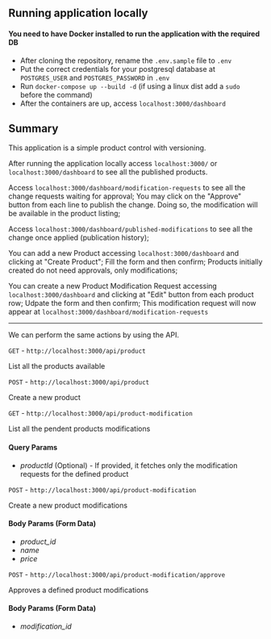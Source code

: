 ## Running application locally

#### You need to have Docker installed to run the application with the required DB

* After cloning the repository, rename the `.env.sample` file to `.env`
* Put the correct credentials for your postgresql database at `POSTGRES_USER` and `POSTGRES_PASSWORD` in `.env`
* Run `docker-compose up --build -d` (if using a linux dist add a `sudo` before the command)
* After the containers are up, access `localhost:3000/dashboard`

## Summary

This application is a simple product control with versioning. 

After running the application locally access `localhost:3000/` or `localhost:3000/dashboard` to see all the published products.

Access `localhost:3000/dashboard/modification-requests` to see all the change requests waiting for approval; 
You may click on the "Approve" button from each line to publish the change. Doing so, the modification will be available 
in the product listing;

Access `localhost:3000/dashboard/published-modifications` to see all the change once applied (publication history);

You can add a new Product accessing `localhost:3000/dashboard` and clicking at "Create Product"; Fill the form and then confirm;
Products initially created do not need approvals, only modifications;

You can create a new Product Modification Request accessing `localhost:3000/dashboard` and clicking at "Edit" button
from each product row; Udpate the form and then confirm; This modification request will now appear at 
`localhost:3000/dashboard/modification-requests`


____

We can perform the same actions by using the API.



`GET` - `http://localhost:3000/api/product`

List all the products available


`POST` - `http://localhost:3000/api/product`

Create a new product

`GET` - `http://localhost:3000/api/product-modification`

List all the pendent products modifications

#### Query Params 

* *productId* (Optional) - If provided, it fetches only the modification requests for the defined product 

`POST` - `http://localhost:3000/api/product-modification`

Create a new product modifications

#### Body Params (Form Data) 

* *product_id*
* *name*
* *price* 

`POST` - `http://localhost:3000/api/product-modification/approve`

Approves a defined product modifications

#### Body Params (Form Data) 

* *modification_id*


